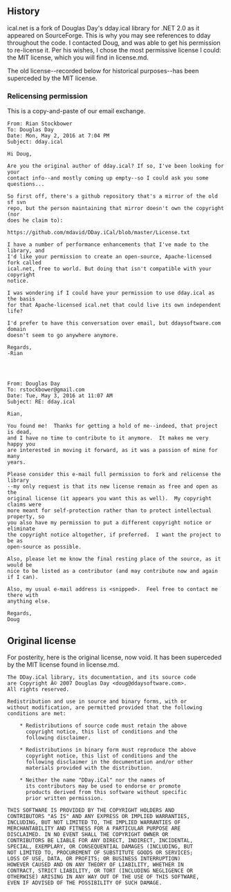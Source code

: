 ﻿## History

ical.net is a fork of Douglas Day's dday.ical library for .NET 2.0 as it appeared on SourceForge. This is why you may see references to dday throughout the code. I contacted Doug, and was able to get his permission to re-license it. Per his wishes, I chose the most permissive license I could: the MIT license, which you will find in license.md.

The old license--recorded below for historical purposes--has been superceded by the MIT license.

### Relicensing permission

This is a copy-and-paste of our email exchange.

```
From: Rian Stockbower
To: Douglas Day
Date: Mon, May 2, 2016 at 7:04 PM
Subject: dday.ical

Hi Doug,

Are you the original author of dday.ical? If so, I've been looking for your
contact info--and mostly coming up empty--so I could ask you some questions...

So first off, there's a github repository that's a mirror of the old sf svn
repo, but the person maintaining that mirror doesn't own the copyright (nor
does he claim to):

https://github.com/mdavid/DDay.iCal/blob/master/License.txt

I have a number of performance enhancements that I've made to the library, and
I'd like your permission to create an open-source, Apache-licensed fork called
ical.net, free to world. But doing that isn't compatible with your copyright
notice.

I was wondering if I could have your permission to use dday.ical as the basis
for that Apache-licensed ical.net that could live its own independent life?

I'd prefer to have this conversation over email, but ddaysoftware.com domain
doesn't seem to go anywhere anymore.

Regards,
-Rian




From: Douglas Day
To: rstockbower@gmail.com
Date: Tue, May 3, 2016 at 11:07 AM
Subject: RE: dday.ical

Rian,

You found me!  Thanks for getting a hold of me--indeed, that project is dead,
and I have no time to contribute to it anymore.  It makes me very happy you
are interested in moving it forward, as it was a passion of mine for many
years.

Please consider this e-mail full permission to fork and relicense the library
--my only request is that its new license remain as free and open as the
original license (it appears you want this as well).  My copyright claims were
more meant for self-protection rather than to protect intellectual property, so
you also have my permission to put a different copyright notice or eliminate
the copyright notice altogether, if preferred.  I want the project to be as
open-source as possible.

Also, please let me know the final resting place of the source, as it would be
nice to be listed as a contributor (and may contribute now and again if I can).

Also, my usual e-mail address is <snipped>.  Feel free to contact me there with
anything else.

Regards,
Doug
```

## Original license

For posterity, here is the original license, now void. It has been superceded by the MIT license found in license.md.

```
The DDay.iCal library, its documentation, and its source code
are Copyright Â© 2007 Douglas Day <doug@ddaysoftware.com>.
All rights reserved.

Redistribution and use in source and binary forms, with or
without modification, are permitted provided that the following
conditions are met:

    * Redistributions of source code must retain the above
      copyright notice, this list of conditions and the
      following disclaimer.

    * Redistributions in binary form must reproduce the above
      copyright notice, this list of conditions and the
      following disclaimer in the documentation and/or other
      materials provided with the distribution.

    * Neither the name "DDay.iCal" nor the names of
      its contributors may be used to endorse or promote
      products derived from this software without specific
      prior written permission.

THIS SOFTWARE IS PROVIDED BY THE COPYRIGHT HOLDERS AND
CONTRIBUTORS "AS IS" AND ANY EXPRESS OR IMPLIED WARRANTIES,
INCLUDING, BUT NOT LIMITED TO, THE IMPLIED WARRANTIES OF
MERCHANTABILITY AND FITNESS FOR A PARTICULAR PURPOSE ARE
DISCLAIMED. IN NO EVENT SHALL THE COPYRIGHT OWNER OR
CONTRIBUTORS BE LIABLE FOR ANY DIRECT, INDIRECT, INCIDENTAL,
SPECIAL, EXEMPLARY, OR CONSEQUENTIAL DAMAGES (INCLUDING, BUT
NOT LIMITED TO, PROCUREMENT OF SUBSTITUTE GOODS OR SERVICES;
LOSS OF USE, DATA, OR PROFITS; OR BUSINESS INTERRUPTION)
HOWEVER CAUSED AND ON ANY THEORY OF LIABILITY, WHETHER IN
CONTRACT, STRICT LIABILITY, OR TORT (INCLUDING NEGLIGENCE OR
OTHERWISE) ARISING IN ANY WAY OUT OF THE USE OF THIS SOFTWARE,
EVEN IF ADVISED OF THE POSSIBILITY OF SUCH DAMAGE.
```
